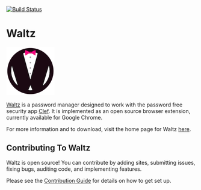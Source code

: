 [![Build Status](https://travis-ci.org/waltzio/waltz.png?branch=develop)](https://travis-ci.org/waltzio/waltz)

# Waltz
![Waltz Logo](/static/img/waltz-128.png?raw=true "Waltz Logo")  

[Waltz](http://getwaltz.com) is a password manager designed to work with the password free security app [Clef](https://getclef.com). It is implemented as an open source browser extension, currently available for Google Chrome.

For more information and to download, visit the home page for Waltz [here](http://getwaltz.com).  

## Contributing To Waltz

Waltz is open source! You can contribute by adding sites, submitting issues, fixing bugs, auditing code, and implementing features.

Please see the [Contribution Guide](CONTRIBUTION.md) for details on how to get set up.

